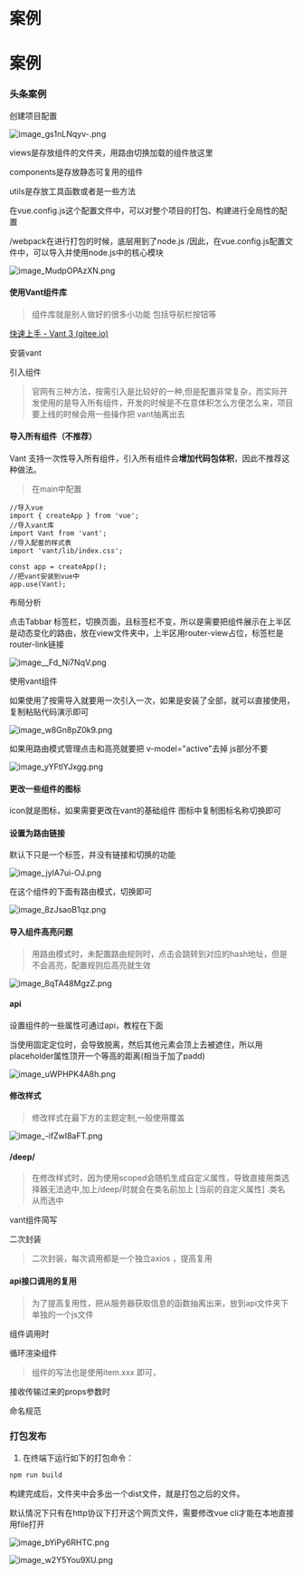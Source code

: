 # 案例

# 案例

### 头条案例

创建项目配置

![image_gs1nLNqyv-.png](assets/image_gs1nLNqyv--20230723124605-qacv0w8.png)

views是存放组件的文件夹，用路由切换加载的组件放这里

components是存放静态可复用的组件

utils是存放工具函数或者是一些方法

在vue.config.js这个配置文件中，可以对整个项目的打包、构建进行全局性的配置

/webpack在进行打包的时候，底层用到了node.js
/因此，在vue.config.js配置文件中，可以导入并使用node.js中的核心模块

![image_MudpOPAzXN.png](assets/image_MudpOPAzXN-20230723124605-wd24nww.png)

#### 使用Vant组件库

> 组件库就是别人做好的很多小功能 包括导航栏按钮等

[快速上手 - Vant 3 (gitee.io)](https://vant-contrib.gitee.io/vant/#/zh-CN/quickstart#yin-ru-zu-jian)

安装vant

引入组件

> 官网有三种方法，按需引入是比较好的一种,但是配置非常复杂，而实际开发使用的是导入所有组件，开发的时候是不在意体积怎么方便怎么来，项目要上线的时候会用一些操作把 vant抽离出去

#### 导入所有组件（不推荐）

Vant 支持一次性导入所有组件，引入所有组件会**增加代码包体积**，因此不推荐这种做法。

> 在main中配置

```Plain
//导入vue
import { createApp } from 'vue';
//导入vant库
import Vant from 'vant';
//导入配套的样式表
import 'vant/lib/index.css';

const app = createApp();
//把vant安装到vue中
app.use(Vant);
```

布局分析

点击Tabbar 标签栏，切换页面，且标签栏不变，所以是需要把组件展示在上半区是动态变化的路由，放在view文件夹中，上半区用router-view占位，标签栏是router-link链接

![image__Fd_Ni7NqV.png](assets/image__Fd_Ni7NqV-20230723124605-r57nakk.png)

使用vant组件

如果使用了按需导入就要用一次引入一次，如果是安装了全部，就可以直接使用，复制粘贴代码演示即可

![image_w8Gn8pZ0k9.png](assets/image_w8Gn8pZ0k9-20230723124605-fhsv45m.png)

如果用路由模式管理点击和高亮就要把 v-model="active"去掉 js部分不要

![image_yYFtlYJxgg.png](assets/image_yYFtlYJxgg-20230723124605-0tlzrgx.png)

#### 更改一些组件的图标

icon就是图标，如果需要更改在vant的基础组件 图标中复制图标名称切换即可

#### 设置为路由链接

默认下只是一个标签，并没有链接和切换的功能

![image_jyIA7ui-OJ.png](assets/image_jyIA7ui-OJ-20230723124605-mkbtv4a.png)

在这个组件的下面有路由模式，切换即可

![image_8zJsaoB1qz.png](assets/image_8zJsaoB1qz-20230723124605-ejjjf7h.png)

#### 导入组件高亮问题

> 用路由模式时，未配置路由规则时，点击会跳转到对应的hash地址，但是不会高亮，配置规则后高亮就生效

![image_8qTA48MgzZ.png](assets/image_8qTA48MgzZ-20230723124605-xvtsruc.png)

#### api

设置组件的一些属性可通过api，教程在下面

当使用固定定位时，会导致脱离，然后其他元素会顶上去被遮住，所以用placeholder属性顶开一个等高的距离(相当于加了padd)

![image_uWPHPK4A8h.png](assets/image_uWPHPK4A8h-20230723124605-87evanj.png)

#### 修改样式

> 修改样式在最下方的主题定制,一般使用覆盖

![image_-ifZwI8aFT.png](assets/image_-ifZwI8aFT-20230723124605-yt5usgt.png)

#### /deep/

> 在修改样式时，因为使用scoped会随机生成自定义属性，导致直接用类选择器无法选中,加上/deep/时就会在类名前加上    [当前的自定义属性]  .类名 从而选中

vant组件简写

二次封装

> 二次封装，每次调用都是一个独立axios ，提高复用

#### api接口调用的复用

> 为了提高复用性，把从服务器获取信息的函数抽离出来，放到api文件夹下单独的一个js文件

组件调用时

循环渲染组件

> 组件的写法也是使用item.xxx 即可，

接收传输过来的props参数时

命名规范

### 打包发布

1. 在终端下运行如下的打包命令：

```JavaScript
npm run build
```

构建完成后，文件夹中会多出一个dist文件，就是打包之后的文件。

默认情况下只有在http协议下打开这个网页文件，需要修改vue cli才能在本地直接用file打开

![image_bYiPy6RHTC.png](assets/image_bYiPy6RHTC-20230723124605-17amoyl.png)

![image_w2Y5You9XU.png](assets/image_w2Y5You9XU-20230723124605-a82hkzg.png)
